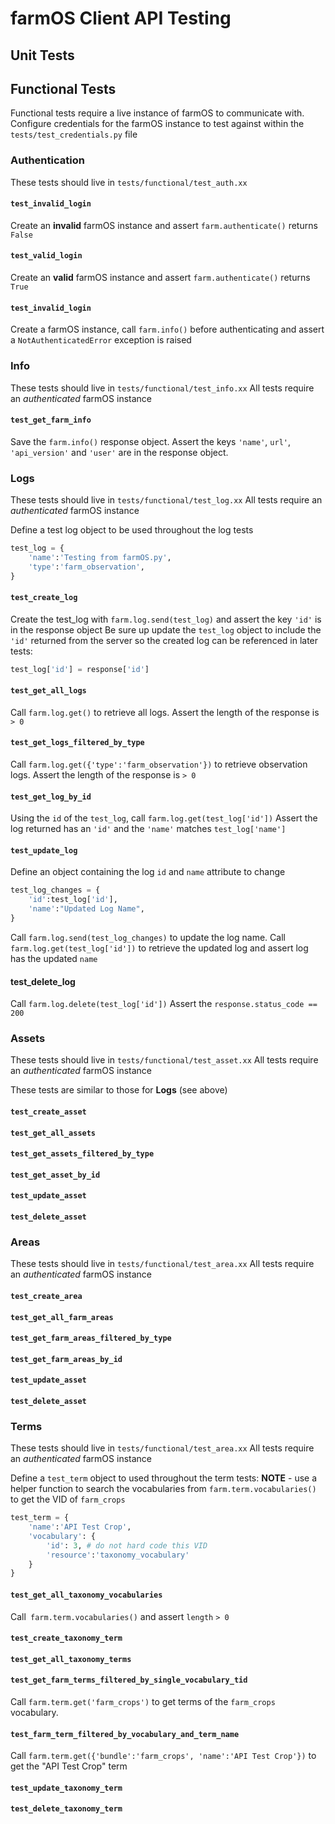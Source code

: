
# farmOS Client API Testing

## Unit Tests

## Functional Tests

Functional tests require a live instance of farmOS to communicate with.
Configure credentials for the farmOS instance to test against within the `tests/test_credentials.py` file
### Authentication
These tests should live in `tests/functional/test_auth.xx`

#### `test_invalid_login`
Create an **invalid** farmOS instance and assert `farm.authenticate()` returns `False`

#### `test_valid_login`
Create an **valid** farmOS instance and assert `farm.authenticate()` returns `True`

#### `test_invalid_login`
Create a farmOS instance, call `farm.info()` before authenticating and assert a `NotAuthenticatedError` exception is raised

### Info
These tests should live in `tests/functional/test_info.xx`
All tests require an *authenticated* farmOS instance

#### `test_get_farm_info`
Save the `farm.info()` response object. Assert the keys `'name'`, `url'`, `'api_version'` and `'user'` are in the response object.

### Logs
These tests should live in `tests/functional/test_log.xx`
All tests require an *authenticated* farmOS instance

Define a test log object to be used throughout the log tests
```python
test_log = {
    'name':'Testing from farmOS.py',
    'type':'farm_observation',
}
```

#### `test_create_log`
Create the test_log with `farm.log.send(test_log)` and assert the key `'id'` is in the response object
Be sure up update the `test_log` object to include the `'id'` returned from the server so the created log can be referenced in later tests:
```python
test_log['id'] = response['id']
```

#### `test_get_all_logs`
Call `farm.log.get()` to retrieve all logs.
Assert the length of the response is `> 0`

#### `test_get_logs_filtered_by_type`
Call `farm.log.get({'type':'farm_observation'})` to retrieve observation logs.
Assert the length of the response is `> 0`

#### `test_get_log_by_id`
Using the `id` of the `test_log`, call `farm.log.get(test_log['id'])`
Assert the log returned has an `'id'` and the `'name'` matches `test_log['name']`

#### `test_update_log`
Define an object containing the log `id` and `name` attribute to change
```python
test_log_changes = {
    'id':test_log['id'],
    'name':"Updated Log Name",
}
```
Call `farm.log.send(test_log_changes)` to update the log name.
Call `farm.log.get(test_log['id'])` to retrieve the updated log and assert log has the updated `name`

#### test_delete_log
Call `farm.log.delete(test_log['id'])`
Assert the `response.status_code == 200`

### Assets
These tests should live in `tests/functional/test_asset.xx`
All tests require an *authenticated* farmOS instance

These tests are similar to those for **Logs** (see above)
#### `test_create_asset`
#### `test_get_all_assets`
#### `test_get_assets_filtered_by_type`
#### `test_get_asset_by_id`
#### `test_update_asset`
#### `test_delete_asset`

### Areas
These tests should live in `tests/functional/test_area.xx`
All tests require an *authenticated* farmOS instance

#### `test_create_area`
#### `test_get_all_farm_areas`
#### `test_get_farm_areas_filtered_by_type`
#### `test_get_farm_areas_by_id`
#### `test_update_asset`
#### `test_delete_asset`

### Terms
These tests should live in `tests/functional/test_area.xx`
All tests require an *authenticated* farmOS instance

Define a `test_term` object to used throughout the term tests:
 **NOTE** - use a helper function to search the vocabularies from `farm.term.vocabularies()` to get the VID of `farm_crops`
```python
test_term = {
    'name':'API Test Crop',
    'vocabulary': {
        'id': 3, # do not hard code this VID
        'resource':'taxonomy_vocabulary'
    }
}
```


#### `test_get_all_taxonomy_vocabularies`
Call` farm.term.vocabularies()` and assert `length`  `> 0`

#### `test_create_taxonomy_term`
#### `test_get_all_taxonomy_terms`
#### `test_get_farm_terms_filtered_by_single_vocabulary_tid`
Call `farm.term.get('farm_crops')` to get terms of the `farm_crops` vocabulary.

#### `test_farm_term_filtered_by_vocabulary_and_term_name`
Call `farm.term.get({'bundle':'farm_crops', 'name':'API Test Crop'})` to get the "API Test Crop" term

#### `test_update_taxonomy_term`
#### `test_delete_taxonomy_term`
